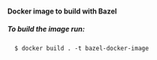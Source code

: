 #### Docker image to build with Bazel


##### To build the image run:

```
  $ docker build . -t bazel-docker-image

```
